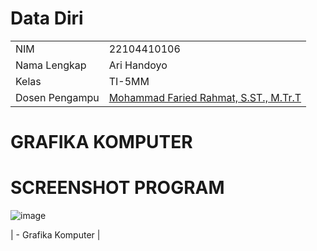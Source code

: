 # Data Diri

|  |  |
|--|--|
| NIM | 22104410106 |
| Nama Lengkap | Ari Handoyo |
| Kelas | TI-5MM |
| Dosen Pengampu | [Mohammad Faried Rahmat, S.ST., M.Tr.T](https://github.com/fariedrahmat) |

# GRAFIKA KOMPUTER

# SCREENSHOT PROGRAM
![image](https://github.com/user-attachments/assets/9951cbaa-4b87-4555-9b9d-edf3bb6e73d5)




| - Grafika Komputer |
